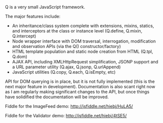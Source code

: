Q is a very small JavaScript framework.

The major features include:
- An inheritance/class system complete with extensions, mixins, statics, and interceptors at the class or instance level (Q.define, Q.mixin, Q.intercept)
- Node wrapper interface with DOM traversal, interrogation, modification and observation APIs (via the Q() constructor/factory)
- HTML template population and static node creation from HTML (Q.tpl, Q.dom)
- AJAX API, including XMLHttpRequest simplification, JSONP support and a URL parameter utility (Q.ajax, Q.jsonp, Q.urlAppend)
- JavaScript utilities (Q.copy, Q.each, Q.isEmpty, etc)

API for DOM querying is in place, but it is not fully implemented (this is the next major feature in development). Documentation is also scant right now as I am regularly making significant changes to the API, but once things have solidified the documentation will be improved.

Fiddle for the ImageFeed demo: http://jsfiddle.net/hiebj/HuLA5/

Fiddle for the Validator demo: http://jsfiddle.net/hiebj/4tSE5/
